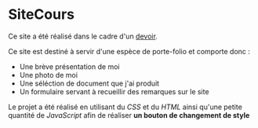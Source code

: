 # SiteCours

Ce site a été réalisé dans le cadre d'un [devoir](http://www.mickael-martin-nevot.com/univ-amu/iut/dut-informatique/conception-de-documents-et-d-interfaces-numeriques/?s18-projet.pdf).

Ce site est destiné à servir d'une espèce de porte-folio et comporte donc :

* Une brève présentation de moi
* Une photo de moi
* Une séléction de document que j'ai produit
* Un formulaire servant à recueillir des remarques sur le site

Le projet a été réalisé en utilisant du *CSS* et du *HTML* ainsi qu'une petite quantité de *JavaScript* afin de réaliser __un bouton de changement de style__
